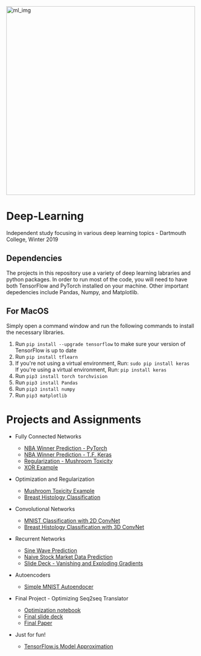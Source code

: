 
<img width="500" alt="ml_img" src="https://cdn-images-1.medium.com/max/1200/1*KKADWARPMxHb-WMxCgW_xA.png">

# Deep-Learning
Independent study focusing in various deep learning topics - Dartmouth College, Winter 2019

## Dependencies

The projects in this repository use a variety of deep learning labraries and python packages. In order to run most of the code, you will need to have both TensorFlow and PyTorch installed on your machine. Other important depedencies include Pandas, Numpy, and Matplotlib.

## For MacOS 
Simply open a command window and run the following commands to install the necessary libraries. 

1. Run `pip install --upgrade tensorflow` to make sure your version of TensorFlow is up to date
2. Run `pip install tflearn` 
3. If you're not using a virtual environment, Run: `sudo pip install keras` <br> 
If you're using a virtual environment, Run: `pip install keras` 
4. Run `pip3 install torch torchvision` 
5. Run `pip3 install Pandas` 
6. Run `pip3 install numpy` 
7. Run `pip3 matplotlib` 

# Projects and Assignments 

* Fully Connected Networks
  * [NBA Winner Prediction - PyTorch](https://github.com/spencerbertsch1/Applied-Deep-Learning-ENGG192/blob/master/Dense_Fully_Connected_NN/PyTorch/NBA_Example_Feedforward.ipynb)
  * [NBA Winner Prediction - T.F. Keras](https://github.com/spencerbertsch1/Applied-Deep-Learning-ENGG192/blob/master/Dense_Fully_Connected_NN/TensorFlow/NBA_Example_DenseNN.ipynb)
  * [Regularization - Mushroom Toxicity](https://github.com/spencerbertsch1/Applied-Deep-Learning-ENGG192/blob/master/Regularization/PyTorch/Regularization_Techniques.ipynb)
  * [XOR Example](https://github.com/spencerbertsch1/Applied-Deep-Learning-ENGG192/blob/master/Dense_Fully_Connected_NN/XOR/XOR_PyTorch.ipynb)

* Optimization and Regularization 
  * [Mushroom Toxicity Example](https://github.com/spencerbertsch1/Applied-Deep-Learning-ENGG192/blob/master/Regularization/PyTorch/Regularization_Techniques.ipynb)
  * [Breast Histology Classification](https://github.com/spencerbertsch1/Applied-Deep-Learning-ENGG192/blob/master/Convolutional_Neural_Networks/Breast_Historology_Img_Analysis/Breast_Histology_Classification.ipynb)
  
* Convolutional Networks 
  * [MNIST Classification with 2D ConvNet](https://github.com/spencerbertsch1/Applied-Deep-Learning-ENGG192/blob/master/Convolutional_Neural_Networks/MNIST/MNIST_Script.ipynb)
  * [Breast Histology Classification with 3D ConvNet](https://github.com/spencerbertsch1/Applied-Deep-Learning-ENGG192/blob/master/Convolutional_Neural_Networks/Breast_Historology_Img_Analysis/Breast_Histology_Classification.ipynb)

* Recurrent Networks 
  * [Sine Wave Prediction](https://github.com/spencerbertsch1/Applied-Deep-Learning-ENGG192/blob/master/Recurrent_Neural_Networks/Sine_Wave_Prediction/Sine_Wave_Prediction_RNNs.ipynb)
  * [Naive Stock Market Data Prediction](https://github.com/spencerbertsch1/Applied-Deep-Learning-ENGG192/blob/master/Recurrent_Neural_Networks/AAPL_Stock_Prediction/RNN_Finance_Application.ipynb)
  * [Slide Deck - Vanishing and Exploding Gradients](https://github.com/spencerbertsch1/Applied-Deep-Learning-ENGG192/blob/master/Recurrent_Neural_Networks/AAPL_Stock_Prediction/Simple%20stock%20prediction%20ecercise.pdf)
  
* Autoencoders
  * [Simple MNIST Autoendocer](https://github.com/spencerbertsch1/Applied-Deep-Learning-ENGG192/blob/master/Autoencoders/Simple%20Autoencoder%20Experiments.ipynb)
  
* Final Project - Optimizing Seq2seq Translator 
  * [Optimization notebook](https://github.com/spencerbertsch1/Applied-Deep-Learning-ENGG192/blob/master/Final_Project/Translator-PyTorch/Optimized_Seq2seq_Translator.ipynb)
  * [Final slide deck](https://github.com/spencerbertsch1/Applied-Deep-Learning-ENGG192/blob/master/Final_Project/RNNs%20Final%20Project%20Presentation.pdf)
  * [Final Paper](https://github.com/spencerbertsch1/Applied-Deep-Learning-ENGG192/blob/master/Final_Project/Optimization_of_Encoder_Decoder_Model_Bertsch.pdf)

* Just for fun! 
  * [TensorFlow.js Model Approximation](https://github.com/spencerbertsch1/Applied-Deep-Learning-ENGG192/blob/master/TensorFlow.js/UserInput_Model/user_input_model.html)

